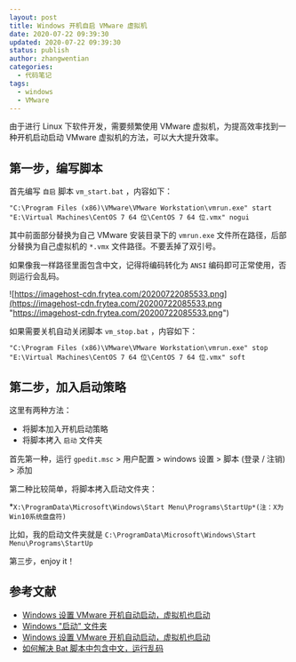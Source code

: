 ```yaml
---
layout: post
title: Windows 开机自启 VMware 虚拟机
date: 2020-07-22 09:39:30
updated: 2020-07-22 09:39:30
status: publish
author: zhangwentian
categories: 
  - 代码笔记
tags: 
  - windows
  - VMware
---
```



由于进行 Linux 下软件开发，需要频繁使用 VMware 虚拟机，为提高效率找到一种开机启动启动 VMware 虚拟机的方法，可以大大提升效率。

第一步，编写脚本
--------

首先编写 `自启` 脚本 `vm_start.bat` ，内容如下：

```
"C:\Program Files (x86)\VMware\VMware Workstation\vmrun.exe" start "E:\Virtual Machines\CentOS 7 64 位\CentOS 7 64 位.vmx" nogui

```

其中前面部分替换为自己 VMware 安装目录下的 `vmrun.exe` 文件所在路径，后部分替换为自己虚拟机的 `*.vmx` 文件路径。不要丢掉了双引号。

如果像我一样路径里面包含中文，记得将编码转化为 `ANSI` 编码即可正常使用，否则运行会乱码。

![https://imagehost-cdn.frytea.com/20200722085533.png](https://imagehost-cdn.frytea.com/20200722085533.png "https://imagehost-cdn.frytea.com/20200722085533.png")

如果需要关机自动关闭脚本 `vm_stop.bat` ，内容如下：

```
"C:\Program Files (x86)\VMware\VMware Workstation\vmrun.exe" stop "E:\Virtual Machines\CentOS 7 64 位\CentOS 7 64 位.vmx" soft

```

第二步，加入启动策略
----------

这里有两种方法：

-   将脚本加入开机启动策略
-   将脚本拷入 `启动` 文件夹

首先第一种，运行 `gpedit.msc` > 用户配置 > windows 设置 > 脚本 (登录 / 注销) > 添加

第二种比较简单，将脚本拷入启动文件夹：

*`X:\ProgramData\Microsoft\Windows\Start Menu\Programs\StartUp*(注：X为Win10系统盘盘符)`

比如，我的启动文件夹就是 `C:\ProgramData\Microsoft\Windows\Start Menu\Programs\StartUp`

第三步，enjoy it！

参考文献
----

-   [Windows 设置 VMware 开机自动启动，虚拟机也启动](https://www.cnblogs.com/chenxiaonian/p/6274965.html)
-   [Windows "启动" 文件夹](https://blog.csdn.net/Lavi_Driver/article/details/77435400)
-   [Windows 设置 VMware 开机自动启动，虚拟机也启动](https://blog.csdn.net/libinemail/article/details/55050306)
-   [如何解决 Bat 脚本中包含中文，运行乱码](https://blog.csdn.net/yang889999888/article/details/72934787)